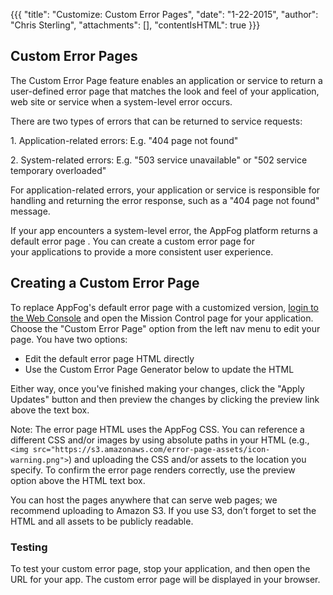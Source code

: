 {{{
  "title": "Customize: Custom Error Pages",
  "date": "1-22-2015",
  "author": "Chris Sterling",
  "attachments": [],
  "contentIsHTML": true
}}}

<h2 id="debugging">Custom Error Pages</h2>
<p>The Custom Error Page feature enables an application or service to return a user-defined error page that matches the look and feel of your application, web site or service when a system-level error occurs.</p>
<p>There are two types of errors that can be returned to service requests:</p>
<p>1. Application-related errors: E.g. "404 page not found"</p>
<p>2. System-related errors: E.g. "503 service unavailable" or "502 service temporary overloaded"</p>
<p>For application-related errors, your application or service is responsible for handling and returning the error response, such as a "404 page not found" message. </p>
<p>If your app encounters a system-level error, the AppFog platform returns a default error page . You can create a custom error page for your applications to provide a more consistent user experience.</p>
<h2 id="debugging">Creating a Custom Error Page</h2>
<p>To replace AppFog's default error page with a customized version, <a href="https://console.appfog.com/login">login to the Web Console</a> and open the Mission Control page for your application. Choose the "Custom Error Page" option from the left nav menu to edit your page. You have two options:</p>
<ul>
<li>Edit the default error page HTML directly</li>
<li>Use the Custom Error Page Generator below to update the HTML</li>
</ul>
<p>Either way, once you've finished making your changes, click the "Apply Updates" button and then preview the changes by clicking the preview link above the text box.</p>
<p>Note: The error page HTML uses the AppFog CSS. You can reference a different CSS and/or images by using absolute paths in your HTML (e.g., <code>&lt;img src="https://s3.amazonaws.com/error-page-assets/icon-warning.png"&gt;</code>) and uploading the CSS and/or assets to the location you specify. To confirm the error page renders correctly, use the preview option above the HTML text box.</p>
<p>You can host the pages anywhere that can serve web pages; we recommend uploading to Amazon S3. If you use S3, don’t forget to set the HTML and all assets to be publicly readable.</p>
<h3 id="testing">Testing</h3>
<p>To test your custom error page, stop your application, and then open the URL for your app. The custom error page will be displayed in your browser.</p>
